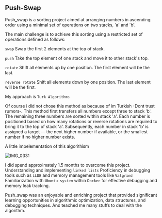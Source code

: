 ## Push-Swap
Push_swap is a sorting project aimed at arranging numbers in ascending order using a minimal set of operations on two stacks, 'a' and 'b'.

The main challenge is to achieve this sorting using a restricted set of operations defined as follows:

`swap` Swap the first 2 elements at the top of stack.

`push` Take the top element of one stack and move it to other stack's top.

`rotate` Shift all elements up by one position. The first element will be the last.

`reverse rotate` Shift all elements down by one position. The last element will be the first.

My approach is `Turk Algorithms`

Of course i did not chose this method as because of im Turkish -Dont trust rumors-. This method first transfers all numbers except three to stack 'b'. The remaining three numbers are sorted within stack 'a'. Each number is positioned based on how many rotations or reverse rotations are required to bring it to the top of stack 'a'. Subsequently, each number in stack 'b' is assigned a target — the next higher number if available, or the smallest number if no higher number exists.

A little impelementation of this algorithism

![IMG_0331](https://github.com/tkirmizi/Push-Swap/assets/157286105/f367d8a9-f015-44db-84cd-aa8b0a5c1597)

I did spend approximately 1.5 months to overcome this project.
Understanding and implementing `linked lists`
Proficiency in debugging tools such as `LLDB` and memory management tools like `Valgrind`
Familiarization with `Ubuntu system` within `Docker` for effective debugging and memory leak tracking.

Push_swap was an enjoyable and enriching project that provided significant learning opportunities in algorithmic optimization, data structures, and debugging techniques. And teached me many stuffs to deal with the algorithm.

